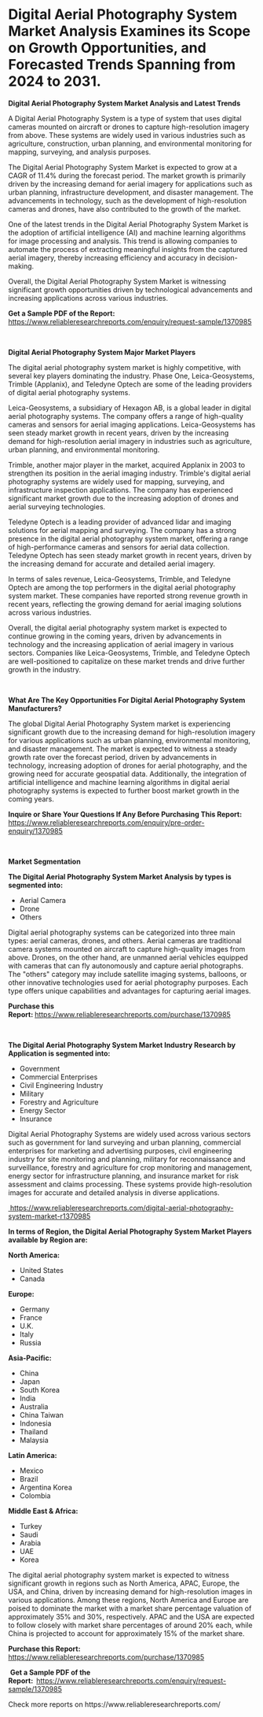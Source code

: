 <p><h1>Digital Aerial Photography System Market Analysis Examines its Scope on Growth Opportunities, and Forecasted Trends Spanning from 2024 to 2031.</h1></p><p><strong>Digital Aerial Photography System Market Analysis and Latest Trends</strong></p>
<p><p>A Digital Aerial Photography System is a type of system that uses digital cameras mounted on aircraft or drones to capture high-resolution imagery from above. These systems are widely used in various industries such as agriculture, construction, urban planning, and environmental monitoring for mapping, surveying, and analysis purposes.</p><p>The Digital Aerial Photography System Market is expected to grow at a CAGR of 11.4% during the forecast period. The market growth is primarily driven by the increasing demand for aerial imagery for applications such as urban planning, infrastructure development, and disaster management. The advancements in technology, such as the development of high-resolution cameras and drones, have also contributed to the growth of the market.</p><p>One of the latest trends in the Digital Aerial Photography System Market is the adoption of artificial intelligence (AI) and machine learning algorithms for image processing and analysis. This trend is allowing companies to automate the process of extracting meaningful insights from the captured aerial imagery, thereby increasing efficiency and accuracy in decision-making.</p><p>Overall, the Digital Aerial Photography System Market is witnessing significant growth opportunities driven by technological advancements and increasing applications across various industries.</p></p>
<p><strong>Get a Sample PDF of the Report:&nbsp;</strong> <a href="https://www.reliableresearchreports.com/enquiry/request-sample/1370985">https://www.reliableresearchreports.com/enquiry/request-sample/1370985</a></p>
<p>&nbsp;</p>
<p><strong>Digital Aerial Photography System Major Market Players</strong></p>
<p><p>The digital aerial photography system market is highly competitive, with several key players dominating the industry. Phase One, Leica-Geosystems, Trimble (Applanix), and Teledyne Optech are some of the leading providers of digital aerial photography systems.</p><p>Leica-Geosystems, a subsidiary of Hexagon AB, is a global leader in digital aerial photography systems. The company offers a range of high-quality cameras and sensors for aerial imaging applications. Leica-Geosystems has seen steady market growth in recent years, driven by the increasing demand for high-resolution aerial imagery in industries such as agriculture, urban planning, and environmental monitoring.</p><p>Trimble, another major player in the market, acquired Applanix in 2003 to strengthen its position in the aerial imaging industry. Trimble's digital aerial photography systems are widely used for mapping, surveying, and infrastructure inspection applications. The company has experienced significant market growth due to the increasing adoption of drones and aerial surveying technologies.</p><p>Teledyne Optech is a leading provider of advanced lidar and imaging solutions for aerial mapping and surveying. The company has a strong presence in the digital aerial photography system market, offering a range of high-performance cameras and sensors for aerial data collection. Teledyne Optech has seen steady market growth in recent years, driven by the increasing demand for accurate and detailed aerial imagery.</p><p>In terms of sales revenue, Leica-Geosystems, Trimble, and Teledyne Optech are among the top performers in the digital aerial photography system market. These companies have reported strong revenue growth in recent years, reflecting the growing demand for aerial imaging solutions across various industries.</p><p>Overall, the digital aerial photography system market is expected to continue growing in the coming years, driven by advancements in technology and the increasing application of aerial imagery in various sectors. Companies like Leica-Geosystems, Trimble, and Teledyne Optech are well-positioned to capitalize on these market trends and drive further growth in the industry.</p></p>
<p>&nbsp;</p>
<p><strong>What Are The Key Opportunities For Digital Aerial Photography System Manufacturers?</strong></p>
<p><p>The global Digital Aerial Photography System market is experiencing significant growth due to the increasing demand for high-resolution imagery for various applications such as urban planning, environmental monitoring, and disaster management. The market is expected to witness a steady growth rate over the forecast period, driven by advancements in technology, increasing adoption of drones for aerial photography, and the growing need for accurate geospatial data. Additionally, the integration of artificial intelligence and machine learning algorithms in digital aerial photography systems is expected to further boost market growth in the coming years.</p></p>
<p><strong>Inquire or Share Your Questions If Any Before Purchasing This Report:</strong> <a href="https://www.reliableresearchreports.com/enquiry/pre-order-enquiry/1370985">https://www.reliableresearchreports.com/enquiry/pre-order-enquiry/1370985</a></p>
<p>&nbsp;</p>
<p><strong>Market Segmentation</strong></p>
<p><strong>The Digital Aerial Photography System Market Analysis by types is segmented into:</strong></p>
<p><ul><li>Aerial Camera</li><li>Drone</li><li>Others</li></ul></p>
<p><p>Digital aerial photography systems can be categorized into three main types: aerial cameras, drones, and others. Aerial cameras are traditional camera systems mounted on aircraft to capture high-quality images from above. Drones, on the other hand, are unmanned aerial vehicles equipped with cameras that can fly autonomously and capture aerial photographs. The "others" category may include satellite imaging systems, balloons, or other innovative technologies used for aerial photography purposes. Each type offers unique capabilities and advantages for capturing aerial images.</p></p>
<p><strong>Purchase this Report:&nbsp;</strong><a href="https://www.reliableresearchreports.com/purchase/1370985">https://www.reliableresearchreports.com/purchase/1370985</a></p>
<p>&nbsp;</p>
<p><strong>The Digital Aerial Photography System Market Industry Research by Application is segmented into:</strong></p>
<p><ul><li>Government</li><li>Commercial Enterprises</li><li>Civil Engineering Industry</li><li>Military</li><li>Forestry and Agriculture</li><li>Energy Sector</li><li>Insurance</li></ul></p>
<p><p>Digital Aerial Photography Systems are widely used across various sectors such as government for land surveying and urban planning, commercial enterprises for marketing and advertising purposes, civil engineering industry for site monitoring and planning, military for reconnaissance and surveillance, forestry and agriculture for crop monitoring and management, energy sector for infrastructure planning, and insurance market for risk assessment and claims processing. These systems provide high-resolution images for accurate and detailed analysis in diverse applications.</p></p>
<p><a href="https://www.reliableresearchreports.com/digital-aerial-photography-system-market-r1370985">&nbsp;https://www.reliableresearchreports.com/digital-aerial-photography-system-market-r1370985</a></p>
<p><strong>In terms of Region, the Digital Aerial Photography System Market Players available by Region are:</strong></p>
<p>
    <p> <strong> North America: </strong>
        <ul>
            <li>United States</li>
            <li>Canada</li>
        </ul>
        </p> 
    <p> <strong> Europe: </strong>
        <ul>
            <li>Germany</li>
            <li>France</li>
            <li>U.K.</li>
            <li>Italy</li>
            <li>Russia</li>
        </ul>
        </p> 
    <p> <strong> Asia-Pacific: </strong>
        <ul>
            <li>China</li>
            <li>Japan</li>
            <li>South Korea</li>
            <li>India</li>
            <li>Australia</li>
            <li>China Taiwan</li>
            <li>Indonesia</li>
            <li>Thailand</li>
            <li>Malaysia</li>
        </ul>
        </p> 
    <p> <strong> Latin America: </strong>
        <ul>
            <li>Mexico</li>
            <li>Brazil</li>
            <li>Argentina Korea</li>
            <li>Colombia</li>
        </ul>
        </p> 
    <p> <strong> Middle East & Africa: </strong>
        <ul>
            <li>Turkey</li>
            <li>Saudi</li>
            <li>Arabia</li>
            <li>UAE</li>
            <li>Korea</li>
        </ul>
    </p>
    </p>
<p><p>The digital aerial photography system market is expected to witness significant growth in regions such as North America, APAC, Europe, the USA, and China, driven by increasing demand for high-resolution images in various applications. Among these regions, North America and Europe are poised to dominate the market with a market share percentage valuation of approximately 35% and 30%, respectively. APAC and the USA are expected to follow closely with market share percentages of around 20% each, while China is projected to account for approximately 15% of the market share.</p></p>
<p><strong>Purchase this Report: </strong><a href="https://www.reliableresearchreports.com/purchase/1370985">https://www.reliableresearchreports.com/purchase/1370985</a></p>
<p>&nbsp;<strong>Get a Sample PDF of the Report:&nbsp;&nbsp;</strong><a href="https://www.reliableresearchreports.com/enquiry/request-sample/1370985">https://www.reliableresearchreports.com/enquiry/request-sample/1370985</a></p>
<p><strong></strong></p>
<p>Check more reports on https://www.reliableresearchreports.com/</p>